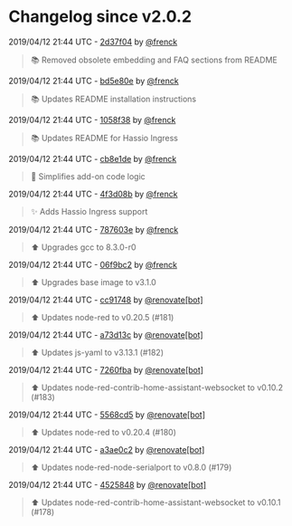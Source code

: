 # Changelog since v2.0.2

2019/04/12 21:44 UTC - [2d37f04](https://github.com/hassio-addons/addon-node-red/commit/2d37f046bbe28b6394c306705c57c21d7572e98f) by [@frenck](https://github.com/frenck)
> :books: Removed obsolete embedding and FAQ sections from README 

2019/04/12 21:44 UTC - [bd5e80e](https://github.com/hassio-addons/addon-node-red/commit/bd5e80ebf8a69bfd2bd7ce92bcb799bd0f56ef42) by [@frenck](https://github.com/frenck)
> :books: Updates README installation instructions 

2019/04/12 21:44 UTC - [1058f38](https://github.com/hassio-addons/addon-node-red/commit/1058f38e06321a469cb5bfe9adf30c745954abe8) by [@frenck](https://github.com/frenck)
> :books: Updates README for Hassio Ingress 

2019/04/12 21:44 UTC - [cb8e1de](https://github.com/hassio-addons/addon-node-red/commit/cb8e1dec05771592527799505aca4d206b2a259c) by [@frenck](https://github.com/frenck)
> :hammer: Simplifies add-on code logic 

2019/04/12 21:44 UTC - [4f3d08b](https://github.com/hassio-addons/addon-node-red/commit/4f3d08b55f7fc2dcec10bb8b4c82600dec6c5d3a) by [@frenck](https://github.com/frenck)
> :sparkles: Adds Hassio Ingress support 

2019/04/12 21:44 UTC - [787603e](https://github.com/hassio-addons/addon-node-red/commit/787603eed1132aee669ba27536f24577ed3ee883) by [@frenck](https://github.com/frenck)
> :arrow_up: Upgrades gcc to 8.3.0-r0 

2019/04/12 21:44 UTC - [06f9bc2](https://github.com/hassio-addons/addon-node-red/commit/06f9bc2f8404e9a157d122b84d268a9143bbe94f) by [@frenck](https://github.com/frenck)
> :arrow_up: Upgrades base image to v3.1.0 

2019/04/12 21:44 UTC - [cc91748](https://github.com/hassio-addons/addon-node-red/commit/cc91748f366cb4ff6016f6eee29b8f4eb4201eb5) by [@renovate[bot]](https://github.com/apps/renovate)
> :arrow_up: Updates node-red to v0.20.5 (#181) 

2019/04/12 21:44 UTC - [a73d13c](https://github.com/hassio-addons/addon-node-red/commit/a73d13c329faa8ab9c942fd148c7eb5622d42ee8) by [@renovate[bot]](https://github.com/apps/renovate)
> :arrow_up: Updates js-yaml to v3.13.1 (#182) 

2019/04/12 21:44 UTC - [7260fba](https://github.com/hassio-addons/addon-node-red/commit/7260fbabaa243e07c105487eb17a3cb9c85dd76d) by [@renovate[bot]](https://github.com/apps/renovate)
> :arrow_up: Updates node-red-contrib-home-assistant-websocket to v0.10.2 (#183) 

2019/04/12 21:44 UTC - [5568cd5](https://github.com/hassio-addons/addon-node-red/commit/5568cd52f3b0d0d704a240e92abd41ba74063192) by [@renovate[bot]](https://github.com/apps/renovate)
> :arrow_up: Updates node-red to v0.20.4 (#180) 

2019/04/12 21:44 UTC - [a3ae0c2](https://github.com/hassio-addons/addon-node-red/commit/a3ae0c25c4c69e8a2043e4b8502241d75df62518) by [@renovate[bot]](https://github.com/apps/renovate)
> :arrow_up: Updates node-red-node-serialport to v0.8.0 (#179) 

2019/04/12 21:44 UTC - [4525848](https://github.com/hassio-addons/addon-node-red/commit/452584839ac8341605deac3d165cf96dcce4e3e6) by [@renovate[bot]](https://github.com/apps/renovate)
> :arrow_up: Updates node-red-contrib-home-assistant-websocket to v0.10.1 (#178) 

